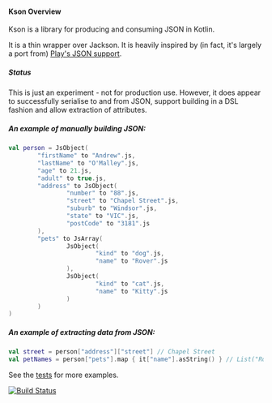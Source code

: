 #### Kson Overview

Kson is a library for producing and consuming JSON in Kotlin.

It is a thin wrapper over Jackson. It is heavily inspired by (in fact, it's largely a port from)
[Play's JSON support](http://www.playframework.com/documentation/2.0/ScalaJson).

##### Status

This is just an experiment - not for production use. However, it does appear to successfully
serialise to and from JSON, support building in a DSL fashion and allow extraction of attributes.

##### An example of manually building JSON:
```kotlin
val person = JsObject(
        "firstName" to "Andrew".js,
        "lastName" to "O'Malley".js,
        "age" to 21.js,
        "adult" to true.js,
        "address" to JsObject(
                "number" to "88".js,
                "street" to "Chapel Street".js,
                "suburb" to "Windsor".js,
                "state" to "VIC".js,
                "postCode" to "3181".js
        ),
        "pets" to JsArray(
                JsObject(
                        "kind" to "dog".js,
                        "name" to "Rover".js
                ),
                JsObject(
                        "kind" to "cat".js,
                        "name" to "Kitty".js
                )
        )
)
```

##### An example of extracting data from JSON:
```kotlin
val street = person["address"]["street"] // Chapel Street
val petNames = person["pets"].map { it["name"].asString() } // List("Rover", "Kitty")
```

See the [tests](/kson/src/test/java/com/github/andrewoma/kson) for more examples.

[![Build Status](https://travis-ci.org/andrewoma/kson.svg?branch=master)](https://travis-ci.org/andrewoma/kson)
